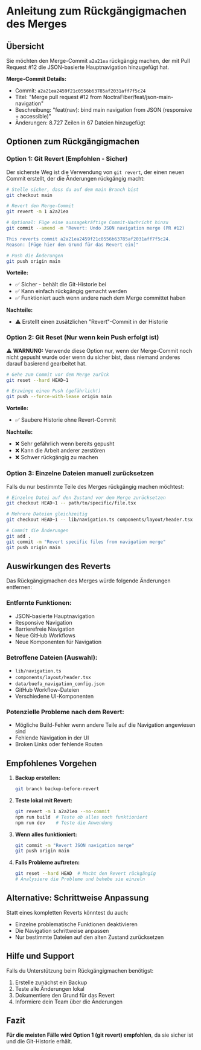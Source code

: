 # Anleitung zum Rückgängigmachen des Merges

## Übersicht

Sie möchten den Merge-Commit `a2a21ea` rückgängig machen, der mit Pull Request #12 die JSON-basierte Hauptnavigation hinzugefügt hat.

**Merge-Commit Details:**
- Commit: `a2a21ea2459f21c0556b63785af2031aff7f5c24`
- Titel: "Merge pull request #12 from NoctraFiber/feat/json-main-navigation"
- Beschreibung: "feat(nav): bind main navigation from JSON (responsive + accessible)"
- Änderungen: 8.727 Zeilen in 67 Dateien hinzugefügt

## Optionen zum Rückgängigmachen

### Option 1: Git Revert (Empfohlen - Sicher)

Der sicherste Weg ist die Verwendung von `git revert`, der einen neuen Commit erstellt, der die Änderungen rückgängig macht:

```bash
# Stelle sicher, dass du auf dem main Branch bist
git checkout main

# Revert den Merge-Commit
git revert -m 1 a2a21ea

# Optional: Füge eine aussagekräftige Commit-Nachricht hinzu
git commit --amend -m "Revert: Undo JSON navigation merge (PR #12)

This reverts commit a2a21ea2459f21c0556b63785af2031aff7f5c24.
Reason: [Füge hier den Grund für das Revert ein]"

# Push die Änderungen
git push origin main
```

**Vorteile:**
- ✅ Sicher - behält die Git-Historie bei
- ✅ Kann einfach rückgängig gemacht werden
- ✅ Funktioniert auch wenn andere nach dem Merge committet haben

**Nachteile:**
- ⚠️ Erstellt einen zusätzlichen "Revert"-Commit in der Historie

### Option 2: Git Reset (Nur wenn kein Push erfolgt ist)

⚠️ **WARNUNG:** Verwende diese Option nur, wenn der Merge-Commit noch nicht gepusht wurde oder wenn du sicher bist, dass niemand anderes darauf basierend gearbeitet hat.

```bash
# Gehe zum Commit vor dem Merge zurück
git reset --hard HEAD~1

# Erzwinge einen Push (gefährlich!)
git push --force-with-lease origin main
```

**Vorteile:**
- ✅ Saubere Historie ohne Revert-Commit

**Nachteile:**
- ❌ Sehr gefährlich wenn bereits gepusht
- ❌ Kann die Arbeit anderer zerstören
- ❌ Schwer rückgängig zu machen

### Option 3: Einzelne Dateien manuell zurücksetzen

Falls du nur bestimmte Teile des Merges rückgängig machen möchtest:

```bash
# Einzelne Datei auf den Zustand vor dem Merge zurücksetzen
git checkout HEAD~1 -- path/to/specific/file.tsx

# Mehrere Dateien gleichzeitig
git checkout HEAD~1 -- lib/navigation.ts components/layout/header.tsx

# Commit die Änderungen
git add .
git commit -m "Revert specific files from navigation merge"
git push origin main
```

## Auswirkungen des Reverts

Das Rückgängigmachen des Merges würde folgende Änderungen entfernen:

### Entfernte Funktionen:
- JSON-basierte Hauptnavigation
- Responsive Navigation
- Barrierefreie Navigation
- Neue GitHub Workflows
- Neue Komponenten für Navigation

### Betroffene Dateien (Auswahl):
- `lib/navigation.ts`
- `components/layout/header.tsx`
- `data/buefa_navigation_config.json`
- GitHub Workflow-Dateien
- Verschiedene UI-Komponenten

### Potenzielle Probleme nach dem Revert:
- Mögliche Build-Fehler wenn andere Teile auf die Navigation angewiesen sind
- Fehlende Navigation in der UI
- Broken Links oder fehlende Routen

## Empfohlenes Vorgehen

1. **Backup erstellen:**
   ```bash
   git branch backup-before-revert
   ```

2. **Teste lokal mit Revert:**
   ```bash
   git revert -m 1 a2a21ea --no-commit
   npm run build  # Teste ob alles noch funktioniert
   npm run dev    # Teste die Anwendung
   ```

3. **Wenn alles funktioniert:**
   ```bash
   git commit -m "Revert JSON navigation merge"
   git push origin main
   ```

4. **Falls Probleme auftreten:**
   ```bash
   git reset --hard HEAD  # Macht den Revert rückgängig
   # Analysiere die Probleme und behebe sie einzeln
   ```

## Alternative: Schrittweise Anpassung

Statt eines kompletten Reverts könntest du auch:
- Einzelne problematische Funktionen deaktivieren
- Die Navigation schrittweise anpassen
- Nur bestimmte Dateien auf den alten Zustand zurücksetzen

## Hilfe und Support

Falls du Unterstützung beim Rückgängigmachen benötigst:
1. Erstelle zunächst ein Backup
2. Teste alle Änderungen lokal
3. Dokumentiere den Grund für das Revert
4. Informiere dein Team über die Änderungen

## Fazit

**Für die meisten Fälle wird Option 1 (git revert) empfohlen**, da sie sicher ist und die Git-Historie erhält.